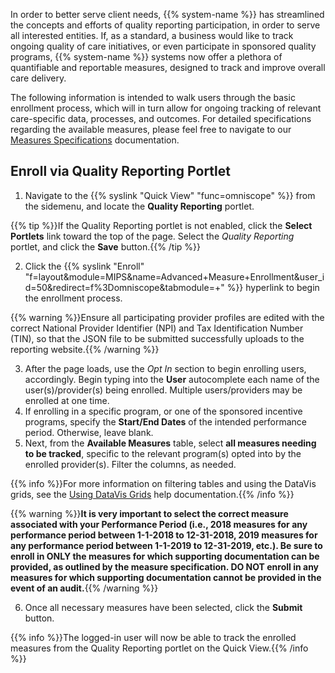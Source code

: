 In order to better serve client needs, {{% system-name %}} has streamlined the concepts and efforts of quality reporting participation, in order to serve all interested entities. If, as a standard, a business would like to track ongoing quality of care initiatives, or even participate in sponsored quality programs, {{% system-name %}} systems now offer a plethora of quantifiable and reportable measures, designed to track and improve overall care delivery.

The following information is intended to walk users through the basic enrollment process, which will in turn allow for ongoing tracking of relevant care-specific data, processes, and outcomes. For detailed specifications regarding the available measures, please feel free to navigate to our [Measures Specifications](https://confluence.mieweb.com/display/MIG/Measures) documentation.

## Enroll via Quality Reporting Portlet

1. Navigate to the {{% syslink "Quick View" "func=omniscope" %}} from the sidemenu, and locate the <strong>Quality Reporting</strong> portlet.

{{% tip %}}If the Quality Reporting portlet is not enabled, click the **Select Portlets** link toward the top of the page. Select the *Quality Reporting* portlet, and click the **Save** button.{{% /tip %}}

2. Click the {{% syslink "Enroll" "f=layout&module=MIPS&name=Advanced+Measure+Enrollment&user_id=50&redirect=f%3Domniscope&tabmodule=+" %}} hyperlink to begin the enrollment process.

{{% warning %}}Ensure all participating provider profiles are edited with the correct National Provider Identifier (NPI) and Tax Identification Number (TIN), so that the JSON file to be submitted successfully uploads to the reporting website.{{% /warning %}}

3. After the page loads, use the <em>Opt In</em> section to begin enrolling users, accordingly. Begin typing into the <strong>User</strong> autocomplete each name of the user(s)/provider(s) being enrolled. Multiple users/providers may be enrolled at one time.
4. If enrolling in a specific program, or one of the sponsored incentive programs, specify the <strong>Start/End Dates</strong> of the intended performance period. Otherwise, leave blank.
5. Next, from the <strong>Available Measures</strong> table, select <strong>all measures needing to be tracked</strong>, specific to the relevant program(s) opted into by the enrolled provider(s). Filter the columns, as needed.

{{% info %}}For more information on filtering tables and using the DataVis grids, see the [Using DataVis Grids](https://confluence.mieweb.com/display/MIG/Using+DataVis+Grids+-+Data+Tools) help documentation.{{% /info %}}

{{% warning %}}**It is very important to select the correct measure associated with your Performance Period (i.e., 2018 measures for any performance period between 1-1-2018 to 12-31-2018, 2019 measures for any performance period between 1-1-2019 to 12-31-2019, etc.). Be sure to enroll in ONLY the measures for which supporting documentation can be provided, as outlined by the measure specification. DO NOT enroll in any measures for which supporting documentation cannot be provided in the event of an audit.**{{% /warning %}}

6. Once all necessary measures have been selected, click the <strong>Submit</strong> button.

{{% info %}}The logged-in user will now be able to track the enrolled measures from the Quality Reporting portlet on the Quick View.{{% /info %}}
